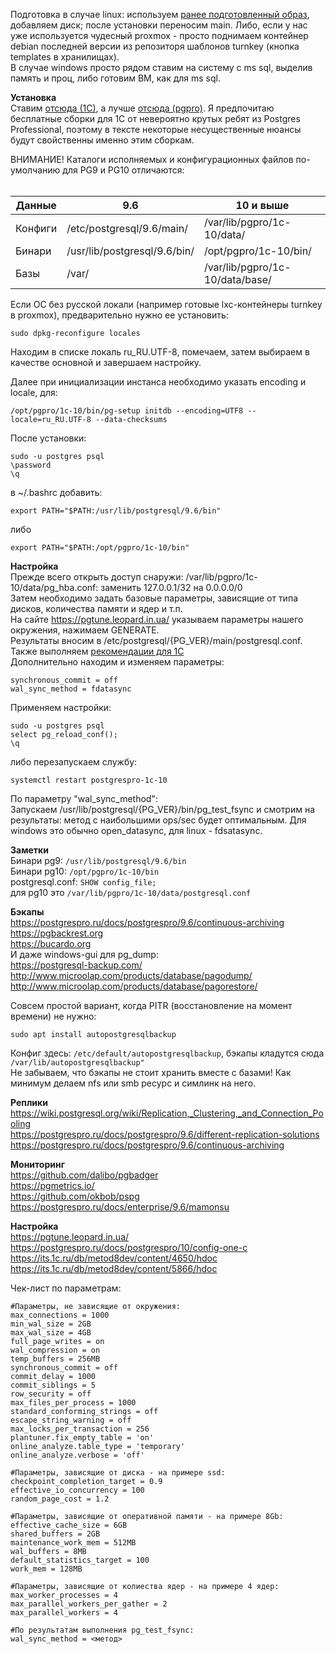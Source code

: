 Подготовка в случае linux: используем [ранее подготовленный образ](install-debian.md), добавляем диск; после установки переносим main. Либо, если у нас уже используется чудесный proxmox - просто поднимаем контейнер debian последней версии из репозиторя шаблонов turnkey (кнопка templates в хранилищах).  
В случае windows просто рядом ставим на систему с ms sql, выделив память и проц, либо готовим ВМ, как для ms sql.  

**Установка**  
Ставим [отсюда (1С)](https://releases.1c.ru/project/AddCompPostgre), а лучше [отсюда (pgpro)](http://1c.postgres.ru/). 
Я предпочитаю бесплатные сборки для 1C от невероятно крутых ребят из Postgres Professional, поэтому в тексте некоторые несущественные нюансы будут свойственны именно этим сборкам.  

ВНИМАНИЕ! Каталоги исполняемых и конфигурационных файлов по-умолчанию для PG9 и PG10 отличаются:  
###### 
| Данные | 9.6 | 10 и выше |
| --- | --- | --- |
| Конфиги | /etc/postgresql/9.6/main/  | /var/lib/pgpro/1c-10/data/ |
| Бинари | /usr/lib/postgresql/9.6/bin/  | /opt/pgpro/1c-10/bin/ |
| Базы | /var/ | /var/lib/pgpro/1c-10/data/base/ |

Если ОС без русской локали (например готовые lxc-контейнеры turnkey в proxmox), предварительно нужно ее установить:  
```
sudo dpkg-reconfigure locales
```
Находим в списке локаль ru_RU.UTF-8, помечаем, затем выбираем в качестве основной и завершаем настройку.  
  
Далее при инициализации инстанса необходимо указать encoding и locale, для:
```
/opt/pgpro/1c-10/bin/pg-setup initdb --encoding=UTF8 --locale=ru_RU.UTF-8 --data-checksums
```

После установки:  
```
sudo -u postgres psql
\password
\q
```

в ~/.bashrc добавить:
```
export PATH="$PATH:/usr/lib/postgresql/9.6/bin"
```
либо
```
export PATH="$PATH:/opt/pgpro/1c-10/bin"
```

**Настройка**  
Прежде всего открыть доступ снаружи: /var/lib/pgpro/1c-10/data/pg_hba.conf: заменить 127.0.0.1/32 на 0.0.0.0/0  
Затем необходимо задать базовые параметры, зависящие от типа дисков, количества памяти и ядер и т.п.  
На сайте https://pgtune.leopard.in.ua/ указываем параметры нашего окружения, нажимаем GENERATE.  
Результаты вносим в /etc/postgresql/{PG_VER}/main/postgresql.conf.  
Также выполняем [рекомендации для 1С](https://postgrespro.ru/docs/postgrespro/10/config-one-c)  
Дополнительно находим и изменяем параметры:  
```
synchronous_commit = off
wal_sync_method = fdatasync 
```
Применяем настройки:  
```
sudo -u postgres psql
select pg_reload_conf();
\q
```
либо перезапускаем службу:  
```
systemctl restart postgrespro-1c-10
```

По параметру "wal_sync_method":  
Запускаем /usr/lib/postgresql/{PG_VER}/bin/pg_test_fsync и смотрим на результаты: метод с наибольшими ops/sec будет оптимальным.
Для windows это обычно open_datasync, для linux - fdsatasync.  

**Заметки**  
Бинари pg9: `/usr/lib/postgresql/9.6/bin`  
Бинари pg10: `/opt/pgpro/1c-10/bin`  
postgresql.conf: `SHOW config_file;`  
для pg10 это `/var/lib/pgpro/1c-10/data/postgresql.conf`  

**Бэкапы**  
https://postgrespro.ru/docs/postgrespro/9.6/continuous-archiving  
https://pgbackrest.org  
https://bucardo.org  
И даже windows-gui для pg_dump:  
https://postgresql-backup.com/  
http://www.microolap.com/products/database/pagodump/  
http://www.microolap.com/products/database/pagorestore/  

Совсем простой вариант, когда PITR (восстановление на момент времени) не нужно:  
```
sudo apt install autopostgresqlbackup  
```
Конфиг здесь: `/etc/default/autopostgresqlbackup`, бэкапы кладутся сюда `/var/lib/autopostgresqlbackup"`  
Не забываем, что бэкапы не стоит хранить вместе с базами! Как минимум делаем nfs или smb ресурс и симлинк на него.  

**Реплики**  
https://wiki.postgresql.org/wiki/Replication,_Clustering,_and_Connection_Pooling  
https://postgrespro.ru/docs/postgrespro/9.6/different-replication-solutions  
https://postgrespro.ru/docs/postgrespro/9.6/continuous-archiving  

**Мониторинг**  
https://github.com/dalibo/pgbadger  
https://pgmetrics.io/  
https://github.com/okbob/pspg  
https://postgrespro.ru/docs/enterprise/9.6/mamonsu  

**Настройка**  
https://pgtune.leopard.in.ua/  
https://postgrespro.ru/docs/postgrespro/10/config-one-c  
https://its.1c.ru/db/metod8dev/content/4650/hdoc  
https://its.1c.ru/db/metod8dev/content/5866/hdoc  

Чек-лист по параметрам:  
```
#Параметры, не зависящие от окружения:
max_connections = 1000
min_wal_size = 2GB
max_wal_size = 4GB
full_page_writes = on
wal_compression = on
temp_buffers = 256MB
synchronous_commit = off
commit_delay = 1000
commit_siblings = 5
row_security = off
max_files_per_process = 1000
standard_conforming_strings = off
escape_string_warning = off
max_locks_per_transaction = 256
plantuner.fix_empty_table = 'on'
online_analyze.table_type = 'temporary'
online_analyze.verbose = 'off'

#Параметры, зависящие от диска - на примере ssd:
checkpoint_completion_target = 0.9
effective_io_concurrency = 100
random_page_cost = 1.2

#Параметры, зависящие от оперативной памяти - на примере 8Gb:
effective_cache_size = 6GB
shared_buffers = 2GB
maintenance_work_mem = 512MB
wal_buffers = 8MB
default_statistics_target = 100
work_mem = 128MB

#Параметры, зависящие от колиества ядер - на примере 4 ядер:
max_worker_processes = 4
max_parallel_workers_per_gather = 2
max_parallel_workers = 4

#По результатам выполнения pg_test_fsync:
wal_sync_method = <метод>
```
